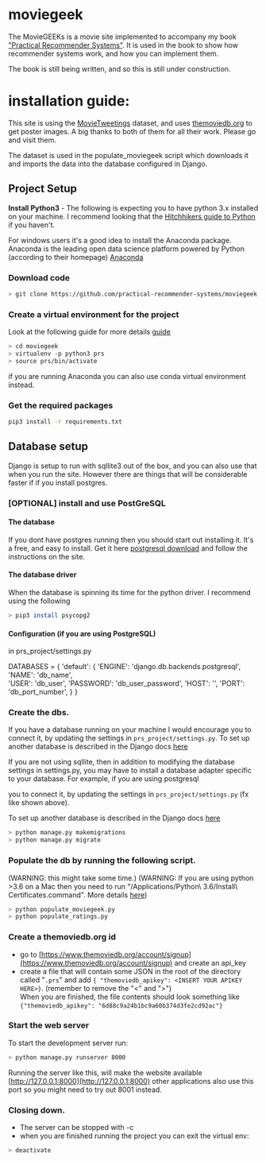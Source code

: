 # moviegeek

The MovieGEEKs is a movie site implemented to accompany my book
["Practical Recommender Systems"](https://www.manning.com/books/practical-recommender-systems).
It is used in the book to show how recommender systems work, and how you can implement them. 

The book is still being written, and so this is still under construction.

# installation guide:

This site is using the [MovieTweetings](https://github.com/sidooms/MovieTweetings) dataset, and uses 
[themoviedb.org](www.themoviedb.org) to get poster images. 
A big thanks to both of them for all their work. Please go and visit them. 
 
The dataset is used in the populate_moviegeek script which downloads it and imports the data 
into the database configured in Django. 

## Project Setup
**Install Python3** - The following is expecting you to have python 3.x installed on your machine. I recommend
 looking that the [Hitchhikers guide to Python](http://docs.python-guide.org/en/latest/) if you 
 haven't.
 
 For windows users it's a good idea to install the Anaconda package. Anaconda is the leading open 
 data science platform powered by Python (according to their homepage) [Anaconda](https://www.continuum.io/downloads)
 
### Download code
```bash
> git clone https://github.com/practical-recommender-systems/moviegeek.git
```
### Create a virtual environment for the project 
Look at the following guide for more details [guide](http://docs.python-guide.org/en/latest/dev/virtualenvs/#virtualenvironments-ref)
 
```bash
> cd moviegeek
> virtualenv -p python3 prs
> source prs/bin/activate
```

if you are running Anaconda you can also use conda virtual environment instead.
### Get the required packages

```bash
pip3 install -r requirements.txt
```

## Database setup
Django is setup to run with sqllite3 out of the box, and you can also use that when you run the site. However there are things 
that will be considerable faster if if you install postgres. 

### [OPTIONAL] install and use PostGreSQL

#### The database
If you dont have postgres running then you should start out installing it. 
It's a free, and easy to install. 
Get it here [postgresql download](https://www.postgresql.org/download/) 
and follow the instructions on the site.


#### The database driver

When the database is spinning its time for the python driver. I recommend using the following 

```bash
> pip3 install psycopg2
```

#### Configuration (if you are using PostgreSQL)

in prs_project/settings.py

DATABASES = {
    'default': {
        'ENGINE': 'django.db.backends.postgresql',
        'NAME': 'db_name',                      
        'USER': 'db_user',
        'PASSWORD': 'db_user_password',
        'HOST': '',
        'PORT': 'db_port_number',
    }
}

### Create the dbs. 
If you have a database running on your machine I would encourage you to connect it, by updating 
the settings in `prs_project/settings.py`. To set up another database is 
described in the Django docs [here](https://docs.djangoproject.com/en/1.10/ref/databases/)

If you are not using sqllite, then in addition to modifying the database settings in settings.py, 
you may have to install a database adapter specific to your database. For example, if you are using 
postgresql

you to connect it, by updating the settings in `prs_project/settings.py` (fx like shown above). 

To set up another database is described in the Django docs [here](https://docs.djangoproject.com/en/1.10/ref/databases/)

```bash
> python manage.py makemigrations
> python manage.py migrate
```
### Populate the db by running the following script. 
(WARNING: this might take some time.)
(WARNING: If you are using python >3.6 on a Mac then you need to run 
"/Applications/Python\ 3.6/Install\ Certificates.command". More details [here](https://bugs.python.org/issue28150))
```bash
> python populate_moviegeek.py
> python populate_ratings.py
```

### Create a themoviedb.org id
* go to [https://www.themoviedb.org/account/signup](https://www.themoviedb.org/account/signup) and create an api_key
* create a file that will contain some JSON in the root of the directory called "`.prs`" and add 
`{ "themoviedb_apikey": <INSERT YOUR APIKEY HERE>}`. 
(remember to remove the "<" and ">")  
When you are finished, the file contents should look something like 
```{"themoviedb_apikey": "6d88c9a24b1bc9a60b374d3fe2cd92ac"}```

### Start the web server
To start the development server run:

```bash
> python manage.py runserver 8000
```

Running the server like this, will make the website available 
[http://127.0.0.1:8000](http://127.0.0.1:8000) other applications also use this port
so you might need to try out 8001 instead. 

### Closing down.
* The server can be stopped with <CLTR>-c  
* when you are finished running the project you can exit the virtual env:
```bash
> deactivate
```
